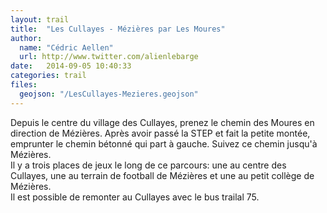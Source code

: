```yaml
---
layout: trail
title:  "Les Cullayes - Mézières par Les Moures"
author:
  name: "Cédric Aellen"
  url: http://www.twitter.com/alienlebarge
date:   2014-09-05 10:40:33
categories: trail
files:
  geojson: "/LesCullayes-Mezieres.geojson"
---
```


Depuis le centre du village des Cullayes, prenez le chemin des Moures en direction de Mézières. Après avoir passé la STEP et fait la petite montée, emprunter le chemin bétonné qui part à gauche. Suivez ce chemin jusqu'à Mézières.  
Il y a trois places de jeux le long de ce parcours: une au centre des Cullayes, une au terrain de football de Mézières et une au petit collège de Mézières.  
Il est possible de remonter au Cullayes avec le bus trailal 75.
